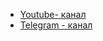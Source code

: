 
* [Youtube- канал](https://www.youtube.com/channel/UCD5PEAjBs194A0Z-ceUbpuQ)
* [Telegram - канал](https://t.me/automation_community)
